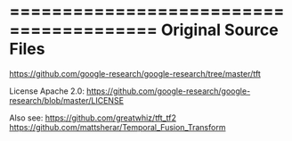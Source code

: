 ========================================
Original Source Files
========================================

https://github.com/google-research/google-research/tree/master/tft

License Apache 2.0: https://github.com/google-research/google-research/blob/master/LICENSE


Also see: 
https://github.com/greatwhiz/tft_tf2
https://github.com/mattsherar/Temporal_Fusion_Transform